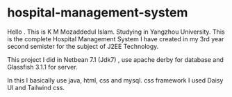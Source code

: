 # hospital-management-system
Hello . This is K M Mozaddedul Islam. Studying in Yangzhou University.
This is the complete Hospital Management System I have created in my 3rd year second semister for the subject of J2EE Technology. 

This project I did in Netbean 7.1 (Jdk7) , 
    use apache derby for database 
    and Glassfish 3.1.1 for server.
  
In this I basically use java, html, css and mysql. css framework I used Daisy UI and Tailwind css. 
